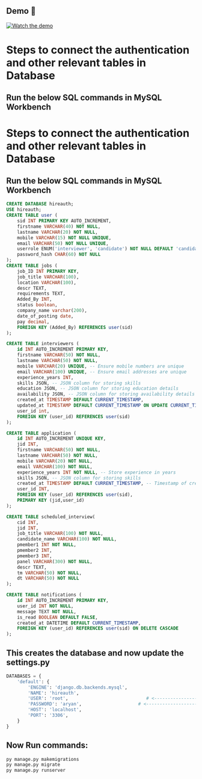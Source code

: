 ## Demo 🎥

[![Watch the demo](assets/demo.png)]([https://drive.google.com/file/d/FILE_ID/view?usp=sharing](https://drive.google.com/file/d/1CNY0ew6pxOTO597ssgDxzNhkAhSinZ67/view?usp=sharing))

# Steps to connect the authentication and other relevant tables in Database<br>

## Run the below SQL commands in MySQL Workbench <br>
# Steps to connect the authentication and other relevant tables in Database<br>

## Run the below SQL commands in MySQL Workbench <br>


```sql
CREATE DATABASE hireauth;
USE hireauth;
CREATE TABLE user (
    sid INT PRIMARY KEY AUTO_INCREMENT,
    firstname VARCHAR(40) NOT NULL,
    lastname VARCHAR(20) NOT NULL,
    mobile VARCHAR(15) NOT NULL UNIQUE,
    email VARCHAR(50) NOT NULL UNIQUE,
    userrole ENUM('interviewer', 'candidate') NOT NULL DEFAULT 'candidate',
    password_hash CHAR(60) NOT NULL
);
CREATE TABLE jobs (
    job_ID INT PRIMARY KEY,
    job_title VARCHAR(100),
    location VARCHAR(100),
    descr TEXT,
    requirements TEXT,
    Added_By INT,
    status boolean,
    company_name varchar(200),
    date_of_posting date,
    pay decimal,
    FOREIGN KEY (Added_By) REFERENCES user(sid)
);

CREATE TABLE interviewers (
    id INT AUTO_INCREMENT PRIMARY KEY,
    firstname VARCHAR(50) NOT NULL,
    lastname VARCHAR(50) NOT NULL,
    mobile VARCHAR(20) UNIQUE, -- Ensure mobile numbers are unique
    email VARCHAR(100) UNIQUE, -- Ensure email addresses are unique
    experience_years INT,
    skills JSON, -- JSON column for storing skills
    education JSON, -- JSON column for storing education details
    availability JSON, -- JSON column for storing availability details
    created_at TIMESTAMP DEFAULT CURRENT_TIMESTAMP,
    updated_at TIMESTAMP DEFAULT CURRENT_TIMESTAMP ON UPDATE CURRENT_TIMESTAMP,
    user_id int,
    FOREIGN KEY (user_id) REFERENCES user(sid)
);

CREATE TABLE application (
    id INT AUTO_INCREMENT UNIQUE KEY,
    jid INT,
    firstname VARCHAR(50) NOT NULL,
    lastname VARCHAR(50) NOT NULL,
    mobile VARCHAR(20) NOT NULL,
    email VARCHAR(100) NOT NULL,
    experience_years INT NOT NULL, -- Store experience in years
    skills JSON, -- JSON column for storing skills
    created_at TIMESTAMP DEFAULT CURRENT_TIMESTAMP, -- Timestamp of creation
    user_id INT,
    FOREIGN KEY (user_id) REFERENCES user(sid),
    PRIMARY KEY (jid,user_id)
);

CREATE TABLE scheduled_interview(
    cid INT,
    jid INT,
    job_title VARCHAR(100) NOT NULL,
    candidate_name VARCHAR(100) NOT NULL,
    pmember1 INT NOT NULL,
    pmember2 INT,
    pmember3 INT,
    panel VARCHAR(300) NOT NULL,
    descr TEXT,
    tm VARCHAR(50) NOT NULL,
    dt VARCHAR(50) NOT NULL
);

CREATE TABLE notifications (
    id INT AUTO_INCREMENT PRIMARY KEY,
    user_id INT NOT NULL,
    message TEXT NOT NULL,
    is_read BOOLEAN DEFAULT FALSE,
    created_at DATETIME DEFAULT CURRENT_TIMESTAMP,
    FOREIGN KEY (user_id) REFERENCES user(sid) ON DELETE CASCADE
);
```

## This creates the database and now update the settings.py <br>

```python
DATABASES = {
    'default': {
        'ENGINE': 'django.db.backends.mysql',
        'NAME': 'hireauth',
        'USER': 'root',                             # <--------------------- Add the user<br>
        'PASSWORD': 'aryan',                     # <--------------------- Add the password<br>
        'HOST': 'localhost',
        'PORT': '3306',
    }
}
```

## Now Run commands:

```python
py manage.py makemigrations
py manage.py migrate
py manage.py runserver
```
